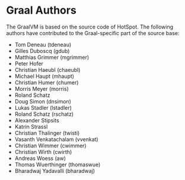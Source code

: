 # Graal Authors

The GraalVM is based on the source code of HotSpot. The following authors have contributed to the Graal-specific part of the source base:

* Tom Deneau (tdeneau)
* Gilles Duboscq (gdub)
* Matthias Grimmer (mgrimmer)
* Peter Hofer
* Christian Haeubl (chaeubl)
* Michael Haupt (mhaupt)
* Christian Humer (chumer)
* Morris Meyer (morris)
* Roland Schatz
* Doug Simon (dnsimon)
* Lukas Stadler (lstadler)
* Roland Schatz (rschatz)
* Alexander Stipsits
* Katrin Strassl
* Christian Thalinger (twisti)
* Vasanth Venkatachalam (vvenkat)
* Christian Wimmer (cwimmer)
* Christian Wirth (cwirth)
* Andreas Woess (aw)
* Thomas Wuerthinger (thomaswue)
* Bharadwaj Yadavalli (bharadwaj)
